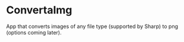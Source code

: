 # ConvertaImg
App that converts images of any file type (supported by Sharp) to png (options coming later).

